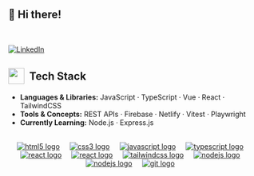 ## 👋 Hi there!

</br>

[![LinkedIn](https://img.shields.io/badge/LinkedIn-0077B5?style=flat&logo=linkedin&logoColor=white)](https://linkedin.com/in/houssamouhra)

 <div class="markdown-heading" dir="auto">
      <h2
        style="display: flex; align-items: center"
        tabindex="-1"
        class="heading-element"
        dir="auto"
      >
        <a
          target="_blank"
          rel="noopener noreferrer nofollow"
          style="padding-right: 10px"
          href="https://github.com/houssamouhra#----------------tech-stack------"
          ><img
            src="https://camo.githubusercontent.com/83175ae7afae2cc167f8c3e4b65c761129f1a616c98c784730dc5657972a7eb4/68747470733a2f2f6769746875622d70726f64756374696f6e2d757365722d61737365742d3632313064662e73332e616d617a6f6e6177732e636f6d2f3130393830313532322f3235393434353533382d31326639396330642d636232362d343663362d386238632d3938663235343739353637322e676966"
            width="32px"
            height="32px"
            valign="middle"
            data-animated-image=""
            data-canonical-src="https://github-production-user-asset-6210df.s3.amazonaws.com/109801522/259445538-12f99c0d-cb26-46c6-8b8c-98f254795672.gif"
            style="max-width: 100%; height: auto; max-height: 32px"
        /></a>
        Tech Stack
      </h2>
    </div>


- **Languages & Libraries:** JavaScript · TypeScript · Vue · React · TailwindCSS
- **Tools & Concepts:** REST APIs · Firebase · Netlify · Vitest · Playwright
- **Currently Learning:** Node.js · Express.js 

</br>

<div align="center" dir="auto">
  <a
    target="_blank"
    rel="noopener noreferrer nofollow"
    href="https://developer.mozilla.org/en-US/docs/Web/HTML"
    ><img
      src="https://cdn.jsdelivr.net/gh/devicons/devicon/icons/html5/html5-original.svg"
      height="40"
      alt="html5 logo"
      data-canonical-src="https://cdn.jsdelivr.net/gh/devicons/devicon/icons/html5/html5-original.svg"
      style="max-width: 100%; height: auto; max-height: 40px"
  /></a>
  <a target="_blank" rel="noopener noreferrer" href=""
    ><img width="12" style="max-width: 100%"
  /></a>
  <a
    target="_blank"
    rel="noopener noreferrer nofollow"
    href="https://developer.mozilla.org/en-US/docs/Web/CSS"
    ><img
      src="https://cdn.jsdelivr.net/gh/devicons/devicon/icons/css3/css3-original.svg"
      height="40"
      alt="css3 logo"
      data-canonical-src="https://cdn.jsdelivr.net/gh/devicons/devicon/icons/css3/css3-original.svg"
      style="max-width: 100%; height: auto; max-height: 40px"
  /></a>
  <a target="_blank" rel="noopener noreferrer" href=""
    ><img width="12" style="max-width: 100%"
  /></a>
  <a
    target="_blank"
    rel="noopener noreferrer nofollow"
    href="https://developer.mozilla.org/en-US/docs/Web/JavaScript"
    ><img
      src="https://cdn.jsdelivr.net/gh/devicons/devicon/icons/javascript/javascript-original.svg"
      height="40"
      alt="javascript logo"
      data-canonical-src="https://cdn.jsdelivr.net/gh/devicons/devicon/icons/javascript/javascript-original.svg"
      style="max-width: 100%; height: auto; max-height: 40px"
  /></a>
  <a target="_blank" rel="noopener noreferrer" href=""
    ><img width="12" style="max-width: 100%"
  /></a>
  <a
    target="_blank"
    rel="noopener noreferrer nofollow"
    href="https://www.typescriptlang.org/"
    ><img
      src="https://cdn.jsdelivr.net/gh/devicons/devicon/icons/typescript/typescript-original.svg"
      height="40"
      alt="typescript logo"
      data-canonical-src="https://cdn.jsdelivr.net/gh/devicons/devicon/icons/typescript/typescript-original.svg"
      style="max-width: 100%; height: auto; max-height: 40px"
  /></a>
  <a target="_blank" rel="noopener noreferrer" href=""
    ><img width="12" style="max-width: 100%"
  /></a>
  <a
    target="_blank"
    rel="noopener noreferrer nofollow"
    href="https://react.dev/"
    ><img
      src="https://cdn.jsdelivr.net/gh/devicons/devicon/icons/react/react-original.svg"
      height="40"
      alt="react logo"
      data-canonical-src="https://cdn.jsdelivr.net/gh/devicons/devicon/icons/react/react-original.svg"
      style="max-width: 100%; height: auto; max-height: 40px"
  /></a>
  <a target="_blank" rel="noopener noreferrer" href=""
    ><img width="12" style="max-width: 100%"
  /></a>
  <a
    target="_blank"
    rel="noopener noreferrer nofollow"
    href="https://vuejs.org/"
    ><img
      src="https://cdn.jsdelivr.net/gh/devicons/devicon@v2.17.0/icons/vuejs/vuejs-original.svg"
      height="40"
      alt="react logo"
      data-canonical-src="https://cdn.jsdelivr.net/gh/devicons/devicon@v2.17.0/icons/vuejs/vuejs-original.svg"
      style="max-width: 100%; height: auto; max-height: 40px"
  /></a>
  <a target="_blank" rel="noopener noreferrer" href=""
    ><img width="12" style="max-width: 100%"
  /></a>
  <a
    target="_blank"
    rel="noopener noreferrer nofollow"
    href="https://tailwindcss.com/"
    ><img
      src="https://cdn.jsdelivr.net/gh/devicons/devicon@v2.17.0/icons/tailwindcss/tailwindcss-original.svg"
      height="40"
      alt="tailwindcss logo"
      data-canonical-src="https://cdn.jsdelivr.net/gh/devicons/devicon@v2.17.0/icons/tailwindcss/tailwindcss-original.svg"
      style="max-width: 100%; height: auto; max-height: 40px"
  /></a>
  <a target="_blank" rel="noopener noreferrer" href=""
    ><img width="12" style="max-width: 100%"
  /></a>
  <a
    target="_blank"
    rel="noopener noreferrer nofollow"
    href="https://nodejs.org/en"
    ><img
      src="https://cdn.jsdelivr.net/gh/devicons/devicon/icons/nodejs/nodejs-original.svg"
      height="40"
      alt="nodejs logo"
      data-canonical-src="https://cdn.jsdelivr.net/gh/devicons/devicon/icons/nodejs/nodejs-original.svg"
      style="max-width: 100%; height: auto; max-height: 40px"
  /></a>
  <a target="_blank" rel="noopener noreferrer" href=""
    ><img width="12" style="max-width: 100%"
  /></a>
  <a
    target="_blank"
    rel="noopener noreferrer nofollow"
    href="https://firebase.google.com/"
    ><img
      src="https://github.com/user-attachments/assets/597ef8ea-b286-40e6-8358-33517a92066a"
      height="40"
      alt="nodejs logo"
      data-canonical-src="https://github.com/user-attachments/assets/597ef8ea-b286-40e6-8358-33517a92066a"
      style="max-width: 100%; height: auto; max-height: 40px"
  /></a>
  <a target="_blank" rel="noopener noreferrer" href=""
    ><img width="12" style="max-width: 100%"
  /></a>
  <a
    target="_blank"
    rel="noopener noreferrer nofollow"
    href="https://git-scm.com/"
    ><img
      src="https://cdn.jsdelivr.net/gh/devicons/devicon/icons/git/git-original.svg"
      height="40"
      alt="git logo"
      data-canonical-src="https://cdn.jsdelivr.net/gh/devicons/devicon/icons/git/git-original.svg"
      style="max-width: 100%; height: auto; max-height: 40px"
  /></a>
  <a target="_blank" rel="noopener noreferrer" href=""
    ><img width="12" style="max-width: 100%"
  /></a>
</div>
